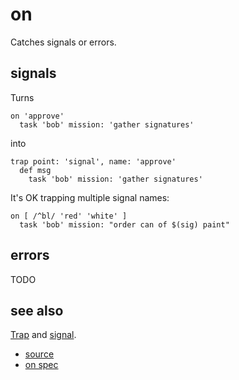 
# on

Catches signals or errors.

## signals

Turns
```
on 'approve'
  task 'bob' mission: 'gather signatures'
```
into
```
trap point: 'signal', name: 'approve'
  def msg
    task 'bob' mission: 'gather signatures'
```

It's OK trapping multiple signal names:
```
on [ /^bl/ 'red' 'white' ]
  task 'bob' mission: "order can of $(sig) paint"
```

## errors

TODO


## see also

[Trap](trap.md) and [signal](signal.md).


* [source](https://github.com/floraison/flor/tree/master/lib/flor/pcore/on.rb)
* [on spec](https://github.com/floraison/flor/tree/master/spec/pcore/on_spec.rb)

